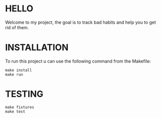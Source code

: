 # HELLO

Welcome to my project, the goal is to track bad habits and help you to get rid of them.

# INSTALLATION

To run this project u can use the following command from the Makefile:

```
make install
make run
```

# TESTING

```
make fixtures
make test
```


